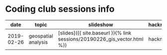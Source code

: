 
# Coding club sessions info

|date | topic | slideshow | hackmd | location |
| --- | ----- | ----------| ------ | -------  |
|2019-02-26 | geospatial analysis | [slides]({{ site.baseurl }}{% link sessions/20190226_gis_vector.html  %}) | hackmd | ... |

